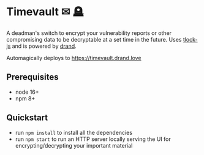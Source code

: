 # ️Timevault ✉ 🪦

A deadman's switch to encrypt your vulnerability reports or other compromising data to be decryptable at a set time in the future.  Uses [tlock-js](https://github.com/drand/tlock-js) and is powered by [drand](https://drand.love).

Automagically deploys to https://timevault.drand.love

## Prerequisites
- node 16+
- npm 8+

## Quickstart
- run `npm install` to install all the dependencies
- run `npm start` to run an HTTP server locally serving the UI for encrypting/decrypting your important material

